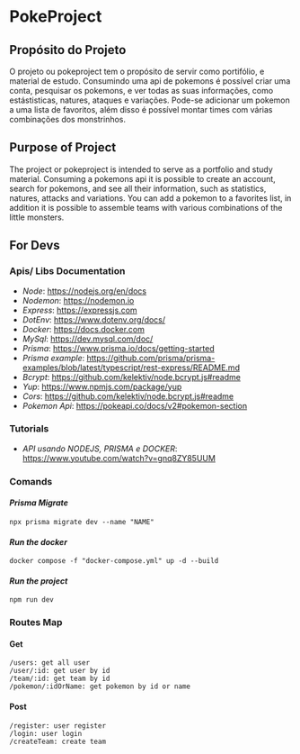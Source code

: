# PokeProject
  ## Propósito do Projeto
O projeto ou pokeproject tem o propósito de servir como portifólio, e material de estudo. Consumindo uma api de pokemons é possível criar uma conta, pesquisar os pokemons, e ver todas as suas informações, como estástisticas, natures, ataques e variações. Pode-se adicionar um pokemon a uma lista de favoritos, além disso é possível montar times com várias combinações dos monstrinhos.
  ## Purpose of Project
The project or pokeproject is intended to serve as a portfolio and study material. Consuming a pokemons api it is possible to create an account, search for pokemons, and see all their information, such as statistics, natures, attacks and variations. You can add a pokemon to a favorites list, in addition it is possible to assemble teams with various combinations of the little monsters.

## For Devs
  ### Apis/ Libs Documentation
- _Node_: https://nodejs.org/en/docs
- _Nodemon_: https://nodemon.io
- _Express_: https://expressjs.com
- _DotEnv_: https://www.dotenv.org/docs/
- _Docker_: https://docs.docker.com
- _MySql_: https://dev.mysql.com/doc/
- _Prisma_: https://www.prisma.io/docs/getting-started
- _Prisma example_: https://github.com/prisma/prisma-examples/blob/latest/typescript/rest-express/README.md
- _Bcrypt_: https://github.com/kelektiv/node.bcrypt.js#readme
- _Yup_: https://www.npmjs.com/package/yup
- _Cors_: https://github.com/kelektiv/node.bcrypt.js#readme
- _Pokemon Api_: https://pokeapi.co/docs/v2#pokemon-section 

### Tutorials 
- _API usando NODEJS, PRISMA e DOCKER_: https://www.youtube.com/watch?v=gnq8ZY85UUM

### Comands
  #### _Prisma Migrate_ 
    npx prisma migrate dev --name "NAME"
  #### _Run the docker_
    docker compose -f "docker-compose.yml" up -d --build 
  #### _Run the project_
    npm run dev


### Routes Map
  #### Get
    /users: get all user
    /user/:id: get user by id
    /team/:id: get team by id
    /pokemon/:idOrName: get pokemon by id or name  

  #### Post 
    /register: user register
    /login: user login
    /createTeam: create team